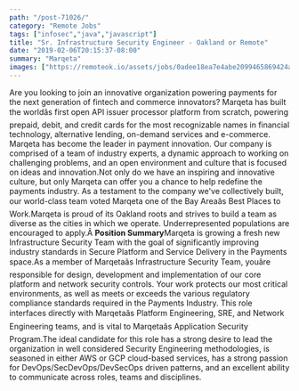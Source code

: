 ```yaml
---
path: "/post-71026/"
category: "Remote Jobs"
tags: ["infosec","java","javascript"]
title: "Sr. Infrastructure Security Engineer - Oakland or Remote"
date: "2019-02-06T20:15:37-08:00"
summary: "Marqeta"
images: ["https://remoteok.io/assets/jobs/0adee18ea7e4abe2099465869424a51e.png"]
---
```


Are you looking to join an innovative organization powering payments for the next generation of fintech and commerce innovators? Marqeta has built the worldâs first open API issuer processor platform from scratch, powering prepaid, debit, and credit cards for the most recognizable names in financial technology, alternative lending, on-demand services and e-commerce. Marqeta has become the leader in payment innovation. Our company is comprised of a team of industry experts, a dynamic approach to working on challenging problems, and an open environment and culture that is focused on ideas and innovation.Not only do we have an inspiring and innovative culture, but only Marqeta can offer you a chance to help redefine the payments industry. As a testament to the company we've collectively built, our world-class team voted Marqeta one of the Bay Areaâs Best Places to Work.Marqeta is proud of its Oakland roots and strives to build a team as diverse as the cities in which we operate. Underrepresented populations are encouraged to apply.Â **Position Summary**Marqeta is growing a fresh new Infrastructure Security Team with the goal of significantly improving industry standards in Secure Platform and Service Delivery in the Payments space.As a member of Marqetaâs Infrastructure Security Team, youâre responsible for design, development and implementation of our core platform and network security controls. Your work protects our most critical environments, as well as meets or exceeds the various regulatory compliance standards required in the Payments Industry. This role interfaces directly with Marqetaâs Platform Engineering, SRE, and Network Engineering teams, and is vital to Marqetaâs Application Security Program.The ideal candidate for this role has a strong desire to lead the organization in well considered Security Engineering methodologies, is seasoned in either AWS or GCP cloud-based services, has a strong passion for DevOps/SecDevOps/DevSecOps driven patterns, and an excellent ability to communicate across roles, teams and disciplines.
